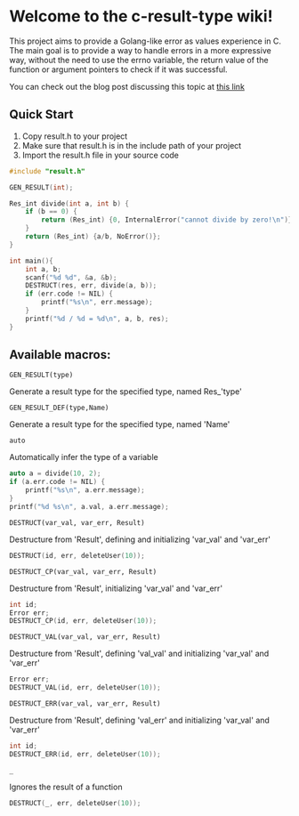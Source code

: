 # Welcome to the c-result-type wiki!

This project aims to provide a Golang-like error as values experience in C. The main goal is to provide a way to handle errors in a more expressive way, without the need to use the errno variable, the return value of the function or argument pointers to check if it was successful. 

You can check out the blog post discussing this topic at [this link](https://igormauricio.com/Embedded-Systems/Errors-as-values-in-C,-the-Golang-way)


## Quick Start

1. Copy result.h to your project
2. Make sure that result.h is in the include path of your project
3. Import the result.h file in your source code

```c
#include "result.h"

GEN_RESULT(int);

Res_int divide(int a, int b) {
    if (b == 0) {
        return (Res_int) {0, InternalError("cannot divide by zero!\n")};
    }
    return (Res_int) {a/b, NoError()};
}

int main(){
    int a, b;
    scanf("%d %d", &a, &b);
    DESTRUCT(res, err, divide(a, b));
    if (err.code != NIL) {
        printf("%s\n", err.message);
    }
    printf("%d / %d = %d\n", a, b, res);
}
```

## Available macros:

`GEN_RESULT(type)`

Generate a result type for the specified type, named Res_'type'

`GEN_RESULT_DEF(type,Name)`

Generate a result type for the specified type, named 'Name'

`auto`

Automatically infer the type of a variable

```c
auto a = divide(10, 2);
if (a.err.code != NIL) {
    printf("%s\n", a.err.message);
}
printf("%d %s\n", a.val, a.err.message);
```

`DESTRUCT(var_val, var_err, Result)`

Destructure from 'Result', defining and initializing 'var_val' and 'var_err'
```c
DESTRUCT(id, err, deleteUser(10));
```
`DESTRUCT_CP(var_val, var_err, Result)`

Destructure from 'Result', initializing 'var_val' and 'var_err'
```c
int id;
Error err;
DESTRUCT_CP(id, err, deleteUser(10));
```
`DESTRUCT_VAL(var_val, var_err, Result)`

Destructure from 'Result', defining 'val_val' and initializing 'var_val' and 'var_err'
```c
Error err;
DESTRUCT_VAL(id, err, deleteUser(10));
```
`DESTRUCT_ERR(var_val, var_err, Result)`

Destructure from 'Result', defining 'val_err' and initializing 'var_val' and 'var_err'
```c
int id;
DESTRUCT_ERR(id, err, deleteUser(10));
```

`_`

Ignores the result of a function
```c
DESTRUCT(_, err, deleteUser(10));
```
